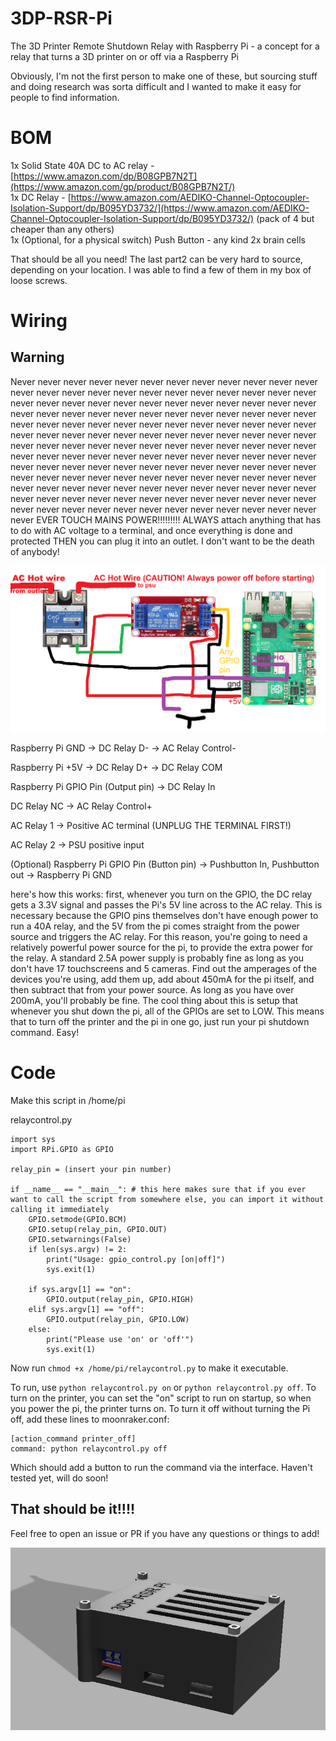 # 3DP-RSR-Pi
The 3D Printer Remote Shutdown Relay with Raspberry Pi - a concept for a relay that turns a 3D printer on or off via a Raspberry Pi

Obviously, I'm not the first person to make one of these, but sourcing stuff and doing research was sorta difficult and I wanted to make it easy for people to find information.

# BOM
1x Solid State 40A DC to AC relay - [https://www.amazon.com/dp/B08GPB7N2T](https://www.amazon.com/gp/product/B08GPB7N2T/)  
1x DC Relay - [https://www.amazon.com/AEDIKO-Channel-Optocoupler-Isolation-Support/dp/B095YD3732/](https://www.amazon.com/AEDIKO-Channel-Optocoupler-Isolation-Support/dp/B095YD3732/) (pack of 4 but cheaper than any others)  
1x (Optional, for a physical switch) Push Button - any kind
2x brain cells  

That should be all you need! The last part2 can be very hard to source, depending on your location. I was able to find a few of them in my box of loose screws.

# Wiring

## Warning
Never never never never never never never never never never never never never never never never never never never never never never never never never never never never never never never never never never never never never never never never never never never never never never never never never never never never never never never never never never never never never never never never never never never never never never never never never never never never never never never never never never never never never never never never never never never never never never never never never never never never never never never never never never never never never never never never never never never never never never never never never never never never never never never never never never never never never never never never never never never never never never never never never never never never never never never never never never never never never EVER TOUCH MAINS POWER!!!!!!!!! ALWAYS attach anything that has to do with AC voltage to a terminal, and once everything is done and protected THEN you can plug it into an outlet. I don't want to be the death of anybody!

![wiring](https://github.com/invictus-anic3tus/3DP-RSR-Pi/blob/main/images/relaywiring.png)

Raspberry Pi GND -> DC Relay D- -> AC Relay Control-

Raspberry Pi +5V -> DC Relay D+ -> DC Relay COM

Raspberry Pi GPIO Pin (Output pin) -> DC Relay In

DC Relay NC -> AC Relay Control+

AC Relay 1 -> Positive AC terminal (UNPLUG THE TERMINAL FIRST!)

AC Relay 2 -> PSU positive input

(Optional) Raspberry Pi GPIO Pin (Button pin) -> Pushbutton In, Pushbutton out -> Raspberry Pi GND

here's how this works: first, whenever you turn on the GPIO, the DC relay gets a 3.3V signal and passes the Pi's 5V line across to the AC relay. This is necessary because the GPIO pins themselves don't have enough power to run a 40A relay, and the 5V from the pi comes straight from the power source and triggers the AC relay. For this reason, you're going to need a relatively powerful power source for the pi, to provide the extra power for the relay. A standard 2.5A power supply is probably fine as long as you don't have 17 touchscreens and 5 cameras. Find out the amperages of the devices you're using, add them up, add about 450mA for the pi itself, and then subtract that from your power source. As long as you have over 200mA, you'll probably be fine. The cool thing about this is setup that whenever you shut down the pi, all of the GPIOs are set to LOW. This means that to turn off the printer and the pi in one go, just run your pi shutdown command. Easy!

# Code

Make this script in /home/pi

relaycontrol.py
```
import sys
import RPi.GPIO as GPIO

relay_pin = (insert your pin number)

if __name__ == "__main__": # this here makes sure that if you ever want to call the script from somewhere else, you can import it without calling it immediately
    GPIO.setmode(GPIO.BCM)
    GPIO.setup(relay_pin, GPIO.OUT)
    GPIO.setwarnings(False)
    if len(sys.argv) != 2:
        print("Usage: gpio_control.py [on|off]")
        sys.exit(1)

    if sys.argv[1] == "on":
        GPIO.output(relay_pin, GPIO.HIGH)
    elif sys.argv[1] == "off":
        GPIO.output(relay_pin, GPIO.LOW)
    else:
        print("Please use 'on' or 'off'")
        sys.exit(1)

```
Now run `chmod +x /home/pi/relaycontrol.py` to make it executable.

To run, use `python relaycontrol.py on` or `python relaycontrol.py off`. To turn on the printer, you can set the "on" script to run on startup, so when you power the pi, the printer turns on. To turn it off without turning the Pi off, add these lines to moonraker.conf:
```
[action_command printer_off]
command: python relaycontrol.py off
```
Which should add a button to run the command via the interface. Haven't tested yet, will do soon!

## That should be it!!!!

Feel free to open an issue or PR if you have any questions or things to add!

![pic](https://github.com/invictus-anic3tus/3DP-RSR-Pi/blob/main/images/pic.png)
